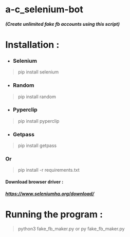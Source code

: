 # a-c_selenium-bot
#### *(Create unlimited fake fb accounts using this script)*

# Installation :

- ### Selenium
 > pip install selenium

- ### Random
 > pip install random

- ### Pyperclip
 > pip install pyperclip

- ### Getpass
 > pip install getpass
 
 ### Or
 
 > pip install -r requirements.txt

#### Download browser driver :
##### https://www.seleniumhq.org/download/

# Running the program :

> python3 fake_fb_maker.py or py fake_fb_maker.py